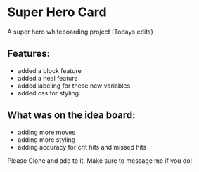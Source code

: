 # Super Hero Card

A super hero whiteboarding project 
(Todays edits)

## Features:
- added a block feature
- added a heal feature
- added labeling for these new variables
- added css for styling.
## What was on the idea board:
- adding more moves
- adding more styling
- adding accuracy for crit hits and missed hits

Please Clone and add to it. Make sure to message me if you do!
